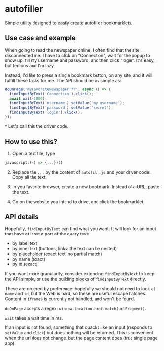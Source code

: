 # autofiller

Simple utility designed to easily create autofiller bookmarklets. 

## Use case and example

When going to read the newspaper online, I often find that the site disconnected me. I have to click on "Connection", wait for the popup to show up, fill my username and password, and then click "login". It's easy, but tedious and I'm lazy. 

Instead, I'd like to press a single bookmark button, on any site, and it will fulfill these tasks for me. The API should be as simple as:

```javascript
doOnPage('myFavoriteNewspaper.fr', async () => {
  findInputByText('Connection').click();
  await wait(1000);
  findInputByText('username').setValue('my username');
  findInputByText('password').setValue('secret');
  findInputByText('login').click();
});
```

^ Let's call this the driver code. 

## How to use this?

1. Open a text file, type

```javascript
javascript:(() => {...})()
```

2. Replace the `...` by the content of `autofill.js` and your driver code. Copy all the text.

3. In you favorite browser, create a new bookmark. Instead of a URL, paste the text.

4. Go on the website you intend to drive, and click the bookmarklet.

## API details

Hopefully, `findInputByText` can find what you want. It will look for an input that have at least a part of the query text:
- by label text
- by innerText (buttons, links: the text can be nested)
- by placeholder (exact text, no partial match)
- by name (exact)
- by id (exact)

If you want more granularity, consider extending `findInputByText` to keep the API simple, or use the building blocks of `findInputByText` directly.

These are ordered by preference: hopefully we should not need to look at `name` and `id`, but the Web is hard, so these are useful escape hatches. Content in `iframe`s is currently not handled, and won't be found.

`doOnPage` accepts a regex: `window.location.href.match(urlFragment)`.

`wait` takes a wait time in ms.

If an input is not found, something that quacks like an input (responds to `setValue` and `click`) but does nothing will be returned. This is convenient when the url does not change, but the page content does (true single page app).
